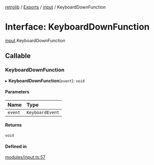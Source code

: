[retrolib](../README.md) / [Exports](../modules.md) / [input](../modules/input.md) / KeyboardDownFunction

# Interface: KeyboardDownFunction

[input](../modules/input.md).KeyboardDownFunction

## Callable

### KeyboardDownFunction

▸ **KeyboardDownFunction**(`event`): `void`

#### Parameters

| Name | Type |
| :------ | :------ |
| `event` | `KeyboardEvent` |

#### Returns

`void`

#### Defined in

[modules/input.ts:57](https://github.com/philbgarner/retrolib/blob/83b44df/src/modules/input.ts#L57)
